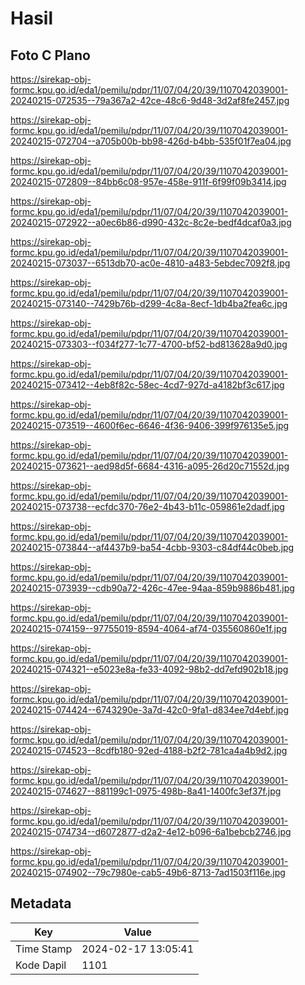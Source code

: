 # Hasil

## Foto C Plano

https://sirekap-obj-formc.kpu.go.id/eda1/pemilu/pdpr/11/07/04/20/39/1107042039001-20240215-072535--79a367a2-42ce-48c6-9d48-3d2af8fe2457.jpg

https://sirekap-obj-formc.kpu.go.id/eda1/pemilu/pdpr/11/07/04/20/39/1107042039001-20240215-072704--a705b00b-bb98-426d-b4bb-535f01f7ea04.jpg

https://sirekap-obj-formc.kpu.go.id/eda1/pemilu/pdpr/11/07/04/20/39/1107042039001-20240215-072809--84bb6c08-957e-458e-911f-6f99f09b3414.jpg

https://sirekap-obj-formc.kpu.go.id/eda1/pemilu/pdpr/11/07/04/20/39/1107042039001-20240215-072922--a0ec6b86-d990-432c-8c2e-bedf4dcaf0a3.jpg

https://sirekap-obj-formc.kpu.go.id/eda1/pemilu/pdpr/11/07/04/20/39/1107042039001-20240215-073037--6513db70-ac0e-4810-a483-5ebdec7092f8.jpg

https://sirekap-obj-formc.kpu.go.id/eda1/pemilu/pdpr/11/07/04/20/39/1107042039001-20240215-073140--7429b76b-d299-4c8a-8ecf-1db4ba2fea6c.jpg

https://sirekap-obj-formc.kpu.go.id/eda1/pemilu/pdpr/11/07/04/20/39/1107042039001-20240215-073303--f034f277-1c77-4700-bf52-bd813628a9d0.jpg

https://sirekap-obj-formc.kpu.go.id/eda1/pemilu/pdpr/11/07/04/20/39/1107042039001-20240215-073412--4eb8f82c-58ec-4cd7-927d-a4182bf3c617.jpg

https://sirekap-obj-formc.kpu.go.id/eda1/pemilu/pdpr/11/07/04/20/39/1107042039001-20240215-073519--4600f6ec-6646-4f36-9406-399f976135e5.jpg

https://sirekap-obj-formc.kpu.go.id/eda1/pemilu/pdpr/11/07/04/20/39/1107042039001-20240215-073621--aed98d5f-6684-4316-a095-26d20c71552d.jpg

https://sirekap-obj-formc.kpu.go.id/eda1/pemilu/pdpr/11/07/04/20/39/1107042039001-20240215-073738--ecfdc370-76e2-4b43-b11c-059861e2dadf.jpg

https://sirekap-obj-formc.kpu.go.id/eda1/pemilu/pdpr/11/07/04/20/39/1107042039001-20240215-073844--af4437b9-ba54-4cbb-9303-c84df44c0beb.jpg

https://sirekap-obj-formc.kpu.go.id/eda1/pemilu/pdpr/11/07/04/20/39/1107042039001-20240215-073939--cdb90a72-426c-47ee-94aa-859b9886b481.jpg

https://sirekap-obj-formc.kpu.go.id/eda1/pemilu/pdpr/11/07/04/20/39/1107042039001-20240215-074159--97755019-8594-4064-af74-035560860e1f.jpg

https://sirekap-obj-formc.kpu.go.id/eda1/pemilu/pdpr/11/07/04/20/39/1107042039001-20240215-074321--e5023e8a-fe33-4092-98b2-dd7efd902b18.jpg

https://sirekap-obj-formc.kpu.go.id/eda1/pemilu/pdpr/11/07/04/20/39/1107042039001-20240215-074424--6743290e-3a7d-42c0-9fa1-d834ee7d4ebf.jpg

https://sirekap-obj-formc.kpu.go.id/eda1/pemilu/pdpr/11/07/04/20/39/1107042039001-20240215-074523--8cdfb180-92ed-4188-b2f2-781ca4a4b9d2.jpg

https://sirekap-obj-formc.kpu.go.id/eda1/pemilu/pdpr/11/07/04/20/39/1107042039001-20240215-074627--881199c1-0975-498b-8a41-1400fc3ef37f.jpg

https://sirekap-obj-formc.kpu.go.id/eda1/pemilu/pdpr/11/07/04/20/39/1107042039001-20240215-074734--d6072877-d2a2-4e12-b096-6a1bebcb2746.jpg

https://sirekap-obj-formc.kpu.go.id/eda1/pemilu/pdpr/11/07/04/20/39/1107042039001-20240215-074902--79c7980e-cab5-49b6-8713-7ad1503f116e.jpg


## Metadata

| Key        | Value               |
| ---------- | ------------------- |
| Time Stamp | 2024-02-17 13:05:41 |
| Kode Dapil | 1101                |



